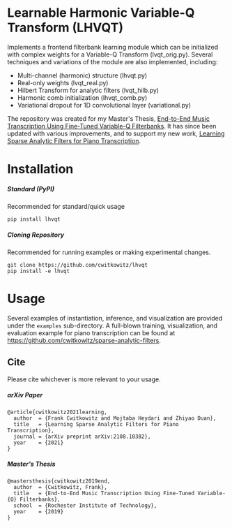 # Learnable Harmonic Variable-Q Transform (LHVQT)
Implements a frontend filterbank learning module which can be initialized with complex weights for a Variable-Q Transform (lvqt_orig.py). Several techniques and variations of the module are also implemented, including:
 - Multi-channel (harmonic) structure (lhvqt.py)
 - Real-only weights (lvqt_real.py)
 - Hilbert Transform for analytic filters (lvqt_hilb.py)
 - Harmonic comb initialization (lhvqt_comb.py)
 - Variational dropout for 1D convolutional layer (variational.py)

The repository was created for my Master's Thesis, [End-to-End Music Transcription Using Fine-Tuned Variable-Q Filterbanks](https://scholarworks.rit.edu/theses/10143/).
It has since been updated with various improvements, and to support my new work, [Learning Sparse Analytic Filters for Piano Transcription](https://arxiv.org/abs/2108.10382).

# Installation
##### Standard (PyPI)
Recommended for standard/quick usage
```
pip install lhvqt
```

##### Cloning Repository
Recommended for running examples or making experimental changes.
```
git clone https://github.com/cwitkowitz/lhvqt
pip install -e lhvqt
```

# Usage
Several examples of instantiation, inference, and visualization are provided under the ```examples``` sub-directory. A full-blown training, visualization, and evaluation example for piano transcription can be found at https://github.com/cwitkowitz/sparse-analytic-filters.

## Cite
Please cite whichever is more relevant to your usage.

##### arXiv Paper
```
@article{cwitkowitz2021learning,
  author  = {Frank Cwitkowitz and Mojtaba Heydari and Zhiyao Duan},
  title   = {Learning Sparse Analytic Filters for Piano Transcription},
  journal = {arXiv preprint arXiv:2108.10382},
  year    = {2021}
}
```

##### Master's Thesis
```
@mastersthesis{cwitkowitz2019end,
  author  = {Cwitkowitz, Frank},
  title   = {End-to-End Music Transcription Using Fine-Tuned Variable-{Q} Filterbanks},
  school  = {Rochester Institute of Technology},
  year    = {2019}
}
```
